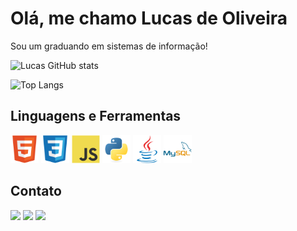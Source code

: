 <div align="left">
  <h1>Olá, me chamo Lucas de Oliveira</h1>

  <p>Sou um graduando em sistemas de informação!</p>

  <img src="https://github-readme-stats.vercel.app/api?username=lucassoliveiraa&show_icons=true&theme=dark" alt="Lucas GitHub stats">

  
  ![Top Langs](https://github-readme-stats.vercel.app/api/top-langs/?username=lucassoliveiraa&theme=dark")

  <h2>Linguagens e Ferramentas</h2>

  <div>
    <a href = "https://www.w3schools.com/html/default.asp" target = "_blank"><img alt="html" height="45" width="45" src="https://raw.githubusercontent.com/devicons/devicon/master/icons/html5/html5-original.svg"/></a>
    <a href = "https://www.w3schools.com/css/default.asp" target = "_blank"><img alt="css" height="45" width="45" src="https://raw.githubusercontent.com/devicons/devicon/master/icons/css3/css3-original.svg" /></a>
    <a href = "https://developer.mozilla.org/pt-BR/docs/Web/JavaScript" target = "_blank"><img alt="javascript" height="45" width="45" src="https://raw.githubusercontent.com/devicons/devicon/master/icons/javascript/javascript-original.svg"/></a>
     <a href = "https://www.python.org/" target = "_blank"><img alt="python" height="45" width="45" src="https://raw.githubusercontent.com/devicons/devicon/master/icons/python/python-original.svg"/></a>
    <a href = "https://www.java.com/pt-BR/" target = "_blank"><img alt="java" height="45" width="45" src="https://raw.githubusercontent.com/devicons/devicon/master/icons/java/java-original.svg"/></a>
    <a href = "https://www.mysql.com/" target = "_blank"><img alt="mysql" height="45" width="45" src="https://raw.githubusercontent.com/devicons/devicon/master/icons/mysql/mysql-original-wordmark.svg"/></a>

  </div>

  <h2>Contato</h2>

  <div>
    <a href="mailto:luska.soliver7@gmail.com"><img src="https://img.shields.io/badge/Gmail-D14836?style=for-the-badge&logo=gmail&logoColor=white" target="_blank"></a>
    <a href="mailto:lucassdeoliveira@outlook.com.br"><img src="https://img.shields.io/badge/Microsoft_Outlook-0078D4?style=for-the-badge&logo=microsoft-outlook&logoColor=white" target="_blank"></a>
    <a href="https://www.linkedin.com/in/lucas-de-oliveira-b39b41206/"><img src="https://img.shields.io/badge/LinkedIn-0077B5?style=for-the-badge&logo=linkedin&logoColor=white" target="_blank"></a>
  </div>
</div>
